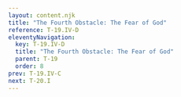 ```yaml
---
layout: content.njk
title: "The Fourth Obstacle: The Fear of God"
reference: T-19.IV-D
eleventyNavigation:
  key: T-19.IV-D
  title: "The Fourth Obstacle: The Fear of God"
  parent: T-19
  order: 8
prev: T-19.IV-C
next: T-20.I
---
```



<div id=12 style=height:0></div>

